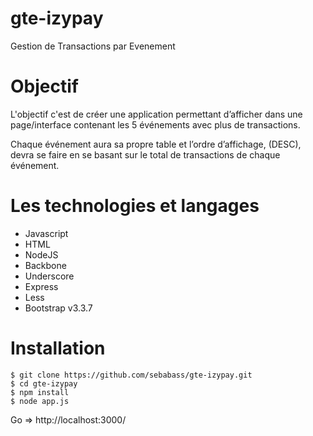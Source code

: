 # gte-izypay
Gestion de Transactions par Evenement

# Objectif
L'objectif c'est de créer une application permettant d’afficher dans une page/interface contenant les 5 événements avec plus de transactions.

Chaque événement aura sa propre table et l’ordre d’affichage, (DESC), devra se faire en se basant sur le total de transactions de chaque événement.

# Les technologies et langages
* Javascript
* HTML
* NodeJS
* Backbone
* Underscore
* Express
* Less
* Bootstrap v3.3.7

# Installation
```
$ git clone https://github.com/sebabass/gte-izypay.git
$ cd gte-izypay
$ npm install
$ node app.js
```
Go => http://localhost:3000/